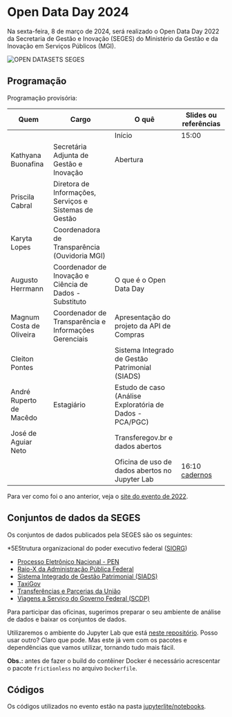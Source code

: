 # Open Data Day 2024

Na sexta-feira, 8 de março de 2024, será realizado o Open Data Day 2022
da Secretaria de Gestão e Inovação (SEGES) do Ministério da Gestão e da Inovação
em Serviços Públicos (MGI).

![OPEN DATASETS SEGES](public/assets/images/open-datasets-seges.png)

## Programação

Programação provisória:

| Quem | Cargo | O quê | Slides ou referências |
|---|---|---|---|
|  |  | Início | 15:00 |
| Kathyana Buonafina | Secretária Adjunta de Gestão e Inovação | Abertura |  |
| Priscila Cabral | Diretora de Informações, Serviços e Sistemas de Gestão |  |  |
| Karyta Lopes | Coordenadora de Transparência (Ouvidoria MGI) |  |
| Augusto Herrmann | Coordenador de Inovação e Ciência de Dados - Substituto | O que é o Open Data Day |  |
| Magnum Costa de Oliveira | Coordenador de Transparência e Informações Gerenciais | Apresentação do projeto da API de Compras |  |
| Cleiton Pontes |  | Sistema Integrado de Gestão Patrimonial (SIADS) |  |
| André Ruperto de Macêdo | Estagiário | Estudo de caso (Análise Exploratória de Dados - PCA/PGC) |  |
| José de Aguiar Neto |  | Transferegov.br e dados abertos |  |
|  |  | Oficina de uso de dados abertos no Jupyter Lab | 16:10 [cadernos](notebooks) |

Para ver como foi o ano anterior, veja o
[site do evento de 2022](https://gestaogovbr.github.io/opendataday2022/).

## Conjuntos de dados da SEGES

Os conjuntos de dados publicados pela SEGES são os seguintes:

*5E5trutura organizacional do poder executivo federal
  ([SIORG](https://dados.gov.br/dados/conjuntos-dados/dados-da-estrutura-organizacional-do-poder-executivo-federal-sistema-siorg))
* [Processo Eletrônico Nacional - PEN](https://dados.gov.br/dados/conjuntos-dados/processo-eletronico-nacional---pen)
* [Raio-X da Administração Pública Federal](https://dados.gov.br/dados/conjuntos-dados/raio-x-da-administracao-publica-federal)
* [Sistema Integrado de Gestão Patrimonial (SIADS)](https://dados.gov.br/dados/conjuntos-dados/sistema-integrado-de-gestao-patrimonial-siads)
* [TaxiGov](https://dados.gov.br/dados/conjuntos-dados/sistema-de-transportes-de-servidores-publicos---taxigov-v2)
* [Transferências e Parcerias da União](https://dados.gov.br/dados/conjuntos-dados/transferencias-e-parcerias-da-uniao)
* [Viagens a Serviço do Governo Federal (SCDP)](https://dados.gov.br/dados/conjuntos-dados/viagens-a-servico-do-governo-federal-scdp)

Para participar das oficinas, sugerimos preparar o seu ambiente de
análise de dados e baixar os conjuntos de dados.

Utilizaremos o ambiente do Jupyter Lab que está
[neste repositório](https://github.com/augusto-herrmann/docker-jupyter-extensible).
Posso usar outro? Claro que pode. Mas este já vem com os pacotes e
dependências que vamos utilizar, tornando tudo mais fácil.

**Obs.:** antes de fazer o build do contêiner Docker é necessário acrescentar
o pacote `frictionless` no arquivo `Dockerfile`.

## Códigos

Os códigos utilizados no evento estão na pasta
[jupyterlite/notebooks](jupyterlite/notebooks).
